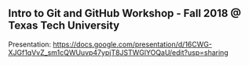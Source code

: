 ## Intro to Git and GitHub Workshop - Fall 2018 @ Texas Tech University

Presentation: https://docs.google.com/presentation/d/16CWG-XJGf1qVvZ_sm1cQWUuvp47ypjT8JSTWGlYOQaU/edit?usp=sharing